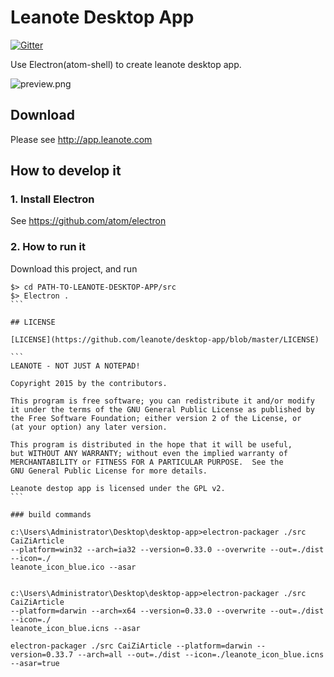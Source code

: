 # Leanote Desktop App

[![Gitter](https://badges.gitter.im/Join%20Chat.svg)](https://gitter.im/leanote/desktop-app?utm_source=badge&utm_medium=badge&utm_campaign=pr-badge)

Use Electron(atom-shell) to create leanote desktop app.

![preview.png](preview.png "")

## Download
Please see http://app.leanote.com

## How to develop it

### 1. Install Electron

See https://github.com/atom/electron


### 2. How to run it

Download this project, and run

````
$> cd PATH-TO-LEANOTE-DESKTOP-APP/src
$> Electron .
```

## LICENSE

[LICENSE](https://github.com/leanote/desktop-app/blob/master/LICENSE)

```
LEANOTE - NOT JUST A NOTEPAD!

Copyright 2015 by the contributors.

This program is free software; you can redistribute it and/or modify
it under the terms of the GNU General Public License as published by
the Free Software Foundation; either version 2 of the License, or
(at your option) any later version.

This program is distributed in the hope that it will be useful,
but WITHOUT ANY WARRANTY; without even the implied warranty of
MERCHANTABILITY or FITNESS FOR A PARTICULAR PURPOSE.  See the
GNU General Public License for more details.

Leanote destop app is licensed under the GPL v2.
```

### build commands

c:\Users\Administrator\Desktop\desktop-app>electron-packager ./src CaiZiArticle
--platform=win32 --arch=ia32 --version=0.33.0 --overwrite --out=./dist --icon=./
leanote_icon_blue.ico --asar


c:\Users\Administrator\Desktop\desktop-app>electron-packager ./src CaiZiArticle
--platform=darwin --arch=x64 --version=0.33.0 --overwrite --out=./dist --icon=./
leanote_icon_blue.icns --asar

electron-packager ./src CaiZiArticle --platform=darwin --version=0.33.7 --arch=all --out=./dist --icon=./leanote_icon_blue.icns  --asar=true
